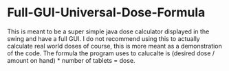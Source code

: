 # Full-GUI-Universal-Dose-Formula
This is meant to be a super simple java dose calculator displayed in the swing and have a full GUI. I do not recommend using this to actually calculate real world doses of course,  this is more meant as a demonstration of the code. The formula the program uses to calucalte is (desired dose / amount on hand) * number of tablets = dose. 
